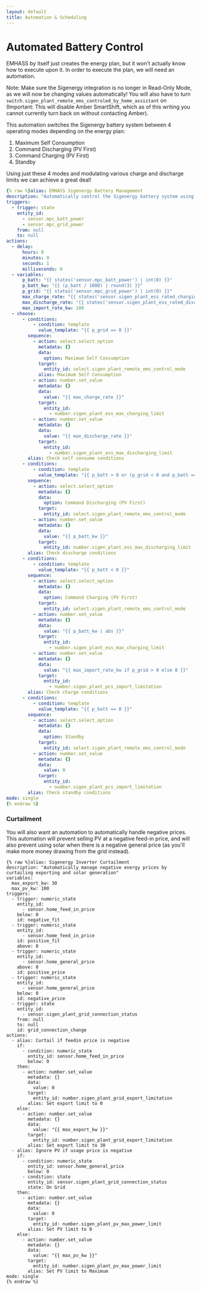 ```yaml
---
layout: default
title: Automation & Scheduling
---
```


# Automated Battery Control

EMHASS by itself just creates the energy plan, but it won't actually know how to execute upon it. In
order to execute the plan, we will need an automation.

Note: Make sure the Sigenergy integration is no longer in Read-Only Mode, as we will now be changing
values automatically! You will also have to turn
`switch.sigen_plant_remote_ems_controled_by_home_assistant` on (Important: This will disable Amber
SmartShift, which as of this writing you cannot currently turn back on without contacting Amber).

This automation switches the Sigenergy battery system between 4 operating modes depending on the
energy plan:

1. Maximum Self Consumption
2. Command Discharging (PV First)
3. Command Charging (PV First)
4. Standby

Using just these 4 modes and modulating various charge and discharge limits we can achieve a great deal!

```yaml
{% raw %}alias: EMHASS Sigenergy Battery Management
description: "Automatically control the Sigenergy battery system using the EMHASS energy plan"
triggers:
  - trigger: state
    entity_id:
      - sensor.mpc_batt_power
      - sensor.mpc_grid_power
    from: null
    to: null
actions:
  - delay:
      hours: 0
      minutes: 0
      seconds: 1
      milliseconds: 0
  - variables:
      p_batt: "{{ states('sensor.mpc_batt_power') | int(0) }}"
      p_batt_kw: "{{ (p_batt / 1000) | round(3) }}"
      p_grid: "{{ states('sensor.mpc_grid_power') | int(0) }}"
      max_charge_rate: "{{ states('sensor.sigen_plant_ess_rated_charging_power') | float(0) }}"
      max_discharge_rate: "{{ states('sensor.sigen_plant_ess_rated_discharging_power') | float(0) }}"
      max_import_rate_kw: 100
  - choose:
      - conditions:
          - condition: template
            value_template: "{{ p_grid == 0 }}"
        sequence:
          - action: select.select_option
            metadata: {}
            data:
              option: Maximum Self Consumption
            target:
              entity_id: select.sigen_plant_remote_ems_control_mode
            alias: Maximum Self Consumption
          - action: number.set_value
            metadata: {}
            data:
              value: "{{ max_charge_rate }}"
            target:
              entity_id:
                - number.sigen_plant_ess_max_charging_limit
          - action: number.set_value
            metadata: {}
            data:
              value: "{{ max_discharge_rate }}"
            target:
              entity_id:
                - number.sigen_plant_ess_max_discharging_limit
        alias: Check self consume conditions
      - conditions:
          - condition: template
            value_template: "{{ p_batt > 0 or (p_grid < 0 and p_batt == 0) }}"
        sequence:
          - action: select.select_option
            metadata: {}
            data:
              option: Command Discharging (PV First)
            target:
              entity_id: select.sigen_plant_remote_ems_control_mode
          - action: number.set_value
            metadata: {}
            data:
              value: "{{ p_batt_kw }}"
            target:
              entity_id: number.sigen_plant_ess_max_discharging_limit
        alias: Check discharge conditions
      - conditions:
          - condition: template
            value_template: "{{ p_batt < 0 }}"
        sequence:
          - action: select.select_option
            metadata: {}
            data:
              option: Command Charging (PV First)
            target:
              entity_id: select.sigen_plant_remote_ems_control_mode
          - action: number.set_value
            metadata: {}
            data:
              value: "{{ p_batt_kw | abs }}"
            target:
              entity_id:
                - number.sigen_plant_ess_max_charging_limit
          - action: number.set_value
            metadata: {}
            data:
              value: "{{ max_import_rate_kw if p_grid > 0 else 0 }}"
            target:
              entity_id:
                - number.sigen_plant_pcs_import_limitation
        alias: Check charge conditions
      - conditions:
          - condition: template
            value_template: "{{ p_batt == 0 }}"
        sequence:
          - action: select.select_option
            metadata: {}
            data:
              option: Standby
            target:
              entity_id: select.sigen_plant_remote_ems_control_mode
          - action: number.set_value
            metadata: {}
            data:
              value: 0
            target:
              entity_id:
                - number.sigen_plant_pcs_import_limitation
        alias: Check standby conditions
mode: single
{% endraw %}
```

### Curtailment

You will also want an automation to automatically handle negative prices. This automation will prevent selling PV at a negative feed-in price, and will also prevent using solar when there is a negative general price (as you'll make more money drawing from the grid instead).

```
{% raw %}alias: Sigenergy Inverter Curtailment
description: "Automatically manage negative energy prices by curtailing exporting and solar generation"
variables:
  max_export_kw: 30
  max_pv_kw: 100
triggers:
  - trigger: numeric_state
    entity_id:
      - sensor.home_feed_in_price
    below: 0
    id: negative_fit
  - trigger: numeric_state
    entity_id:
      - sensor.home_feed_in_price
    id: positive_fit
    above: 0
  - trigger: numeric_state
    entity_id:
      - sensor.home_general_price
    above: 0
    id: positive_price
  - trigger: numeric_state
    entity_id:
      - sensor.home_general_price
    below: 0
    id: negative_price
  - trigger: state
    entity_id:
      - sensor.sigen_plant_grid_connection_status
    from: null
    to: null
    id: grid_connection_change
actions:
  - alias: Curtail if feedin price is negative
    if:
      - condition: numeric_state
        entity_id: sensor.home_feed_in_price
        below: 0
    then:
      - action: number.set_value
        metadata: {}
        data:
          value: 0
        target:
          entity_id: number.sigen_plant_grid_export_limitation
        alias: Set export limit to 0
    else:
      - action: number.set_value
        metadata: {}
        data:
          value: "{{ max_export_kw }}"
        target:
          entity_id: number.sigen_plant_grid_export_limitation
        alias: Set export limit to 30
  - alias: Ignore PV if usage price is negative
    if:
      - condition: numeric_state
        entity_id: sensor.home_general_price
        below: 0
      - condition: state
        entity_id: sensor.sigen_plant_grid_connection_status
        state: On Grid
    then:
      - action: number.set_value
        metadata: {}
        data:
          value: 0
        target:
          entity_id: number.sigen_plant_pv_max_power_limit
        alias: Set PV limit to 0
    else:
      - action: number.set_value
        metadata: {}
        data:
          value: "{{ max_pv_kw }}"
        target:
          entity_id: number.sigen_plant_pv_max_power_limit
        alias: Set PV limit to Maximum
mode: single
{% endraw %}
```
